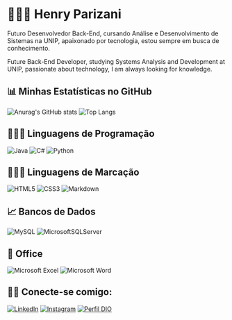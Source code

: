 # 👨🏼‍💻 Henry Parizani

Futuro Desenvolvedor Back-End, cursando Análise e Desenvolvimento de Sistemas na UNIP, apaixonado por tecnologia, estou sempre em busca de conhecimento.

Future Back-End Developer, studying Systems Analysis and Development at UNIP, passionate about technology, I am always looking for knowledge.

## 📊 Minhas Estatísticas no GitHub 
![Anurag's GitHub stats](https://github-readme-stats.vercel.app/api?username=hparizani&show_icons=true&theme=dark&locale=pt-br) ![Top Langs](https://github-readme-stats-git-masterrstaa-rickstaa.vercel.app/api/top-langs/?username=hparizani&theme=dark&locale=pt-br)

## 🧑🏽‍💻 Linguagens de Programação
![Java](https://img.shields.io/badge/java-%23ED8B00.svg?style=for-the-badge&logo=openjdk&logoColor=white) ![C#](https://img.shields.io/badge/C%23-239120?style=for-the-badge&logo=c-sharp&logoColor=white) ![Python](https://img.shields.io/badge/python-3670A0?style=for-the-badge&logo=python&logoColor=ffdd54)

## 🧑🏽‍💻 Linguagens de Marcação
![HTML5](https://img.shields.io/badge/HTML5-E34F26?style=for-the-badge&logo=html5&logoColor=white) ![CSS3](https://img.shields.io/badge/CSS3-1572B6?style=for-the-badge&logo=css3&logoColor=white) ![Markdown](https://img.shields.io/badge/Markdown-000?style=for-the-badge&logo=markdown)

## 📈 Bancos de Dados
![MySQL](https://img.shields.io/badge/mysql-4479A1.svg?style=for-the-badge&logo=mysql&logoColor=white) ![MicrosoftSQLServer](https://img.shields.io/badge/Microsoft%20SQL%20Server-CC2927?style=for-the-badge&logo=microsoft%20sql%20server&logoColor=white)

## 💼 Office
![Microsoft Excel](https://img.shields.io/badge/Microsoft_Excel-217346?style=for-the-badge&logo=microsoft-excel&logoColor=white) ![Microsoft Word](https://img.shields.io/badge/Microsoft_Word-2B579A?style=for-the-badge&logo=microsoft-word&logoColor=white)

## 🙋🏽 Conecte-se comigo:
[![LinkedIn](https://img.shields.io/badge/LinkedIn-0077B5?style=for-the-badge&logo=linkedin&logoColor=white)](https://www.linkedin.com/in/hparizani/) [![Instagram](https://img.shields.io/badge/-Instagram-%23E4405F?style=for-the-badge&logo=instagram&logoColor=white)](https://www.instagram.com/hparizani/) [![Perfil DIO](https://img.shields.io/badge/-Meu%20Perfil%20na%20DIO-30A3DC?style=for-the-badge)](https://www.dio.me/users/henry_parizani)

